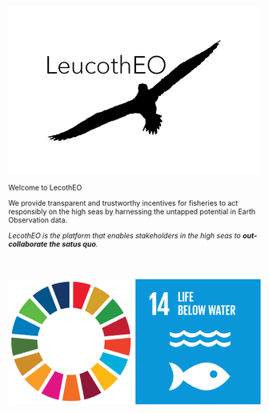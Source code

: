 <img src="assets/img/LeucothEO Logo SW HR.png" alt="Logo LeucothEO">

Welcome to LecothEO

We provide transparent and trustworthy incentives for fisheries to act responsibly on the high seas by harnessing the untapped potential in Earth Observation data. 

<i>LecothEO is the platform that enables stakeholders in the high seas to <b>out-collaborate the satus quo</b>.</i>

<br><br>

<img src="assets/img/sdg_ring.png" alt="UN SDG" width="250" height="250" align="left"> <img src="assets/img/UN SDG_GIF_14 copy.gif" alt="UN SDG" width="250" height="250" align="right"> 

<br><br>
<br><br>
<br><br>
<br><br>
<br><br>
<br><br>
<br><br>
<br><br>

